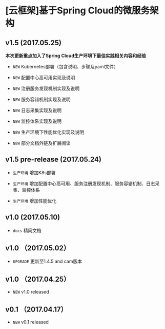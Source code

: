 # [云框架]基于Spring Cloud的微服务架构

## v1.5 (2017.05.25)

**本次更新重点加入了Spring Cloud生产环境下最佳实践相关内容和经验**

+ `NEW` Kubernetes部署（包含说明、步骤及yaml文件）

+ `NEW` 配置中心高可用实现及说明

+ `NEW` 注册服务发现机制实现及说明

+ `NEW` 服务容错机制实现及说明

+ `NEW` 日志采集实现及说明

+ `NEW` 监控体系实现及说明

+ `NEW` 生产环境下性能优化实现及说明

+ `NEW` 部分文档外链及扩展阅读

## v1.5 pre-release (2017.05.24)

+ `生产环境` 增加K8s部署

+ `生产环境` 增加配置中心高可用、服务注册发现机制、服务容错机制、日志采集、监控体系

+ `生产环境` 增加性能优化

## v1.0 (2017.05.10)

+ `docs` 精简文档

## v1.0 （2017.05.02）

+ `UPGRADE` 更新至1.4.5 and cam版本

## v1.0 （2017.04.25）

+ `NEW` v1.0 released

## v0.1 （2017.04.17）

+ `NEW` v0.1 released

